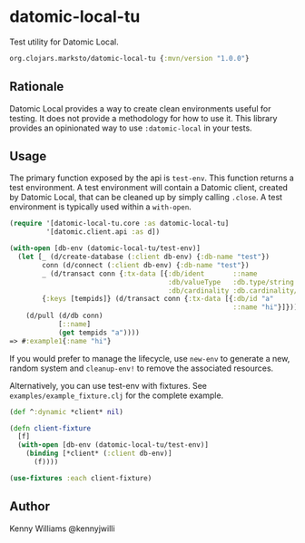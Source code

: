 # datomic-local-tu

Test utility for Datomic Local.

```clojure
org.clojars.marksto/datomic-local-tu {:mvn/version "1.0.0"}
```

## Rationale

Datomic Local provides a way to create clean environments useful for testing.
It does not provide a methodology for how to use it.
This library provides an opinionated way to use `:datomic-local` in your tests.

## Usage

The primary function exposed by the api is `test-env`.
This function returns a test environment.
A test environment will contain a Datomic client, created by Datomic Local,
that can be cleaned up by simply calling `.close`.
A test environment is typically used within a `with-open`.

```clojure
(require '[datomic-local-tu.core :as datomic-local-tu]
         '[datomic.client.api :as d])

(with-open [db-env (datomic-local-tu/test-env)]
  (let [_ (d/create-database (:client db-env) {:db-name "test"})
        conn (d/connect (:client db-env) {:db-name "test"})
        _ (d/transact conn {:tx-data [{:db/ident       ::name
                                       :db/valueType   :db.type/string
                                       :db/cardinality :db.cardinality/one}]})
        {:keys [tempids]} (d/transact conn {:tx-data [{:db/id "a"
                                                       ::name "hi"}]})]
    (d/pull (d/db conn)
            [::name]
            (get tempids "a"))))
=> #:example1{:name "hi"}
```

If you would prefer to manage the lifecycle, use `new-env` to generate a new,
random system and `cleanup-env!` to remove the associated resources.

Alternatively, you can use test-env with fixtures.
See `examples/example_fixture.clj` for the complete example.

```clojure
(def ^:dynamic *client* nil)

(defn client-fixture
  [f]
  (with-open [db-env (datomic-local-tu/test-env)]
    (binding [*client* (:client db-env)]
      (f))))

(use-fixtures :each client-fixture)
```

## Author

Kenny Williams @kennyjwilli
